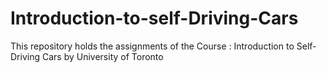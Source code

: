 # Introduction-to-self-Driving-Cars
This repository holds the assignments of the Course : Introduction to Self-Driving Cars by University of Toronto
